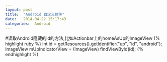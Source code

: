 ```yaml
---
layout: post
title:  "Android 自定义控件"
date:   2014-04-22 15:17:43
categories:  Android
---
```



#读取Android隐藏的id的方法,比如Actionbar上的homeAsUp的ImageView
{% highlight ruby %}
int id = getResources().getIdentifier("up", "id", "android");
ImageView mUpIndicatorView = (ImageView) findViewById(id);
{% endhighlight %}
